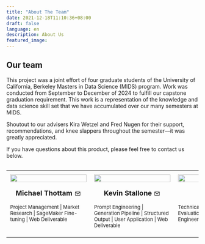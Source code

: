 ```yaml
---
title: "About The Team"
date: 2021-12-18T11:10:36+08:00
draft: false
language: en
description: About Us
featured_image:
---
```


## Our team

This project was a joint effort of four graduate students of the University of California, Berkeley Masters in Data Science (MIDS) program. Work was conducted from September to December of 2024 to fulfill our capstone graduation requirement. This work is a representation of the knowledge and data science skill set that we have accumulated over our many semesters at MIDS.

Shoutout to our advisers Kira Wetzel and Fred Nugen for their support, recommendations, and knee slappers throughout the semester––it was greatly appreciated. 

If you have questions about this product, please feel free to contact us below. 


<div style="display: flex; justify-content: center;">
<table style="border-collapse: collapse; width: 100%; max-width: 800px;">
  <tr>
    <td style="width: 25%; padding: 10px; vertical-align: top;">
      <img src="/images/team_photos/michael.png" style="width: 100%; height: auto; max-width: 200px;">
      <p style="text-align: center; font-weight: bold; font-size: 18px">Michael Thottam
        <a href="mailto:michaelthottam@gmail.com" style="text-decoration: none; display: inline-block; vertical-align: middle;">
          <svg viewBox="0 0 24 24" fill="none" xmlns="http://www.w3.org/2000/svg" width="18" height="18" style="vertical-align: middle;">
            <path fill-rule="evenodd" clip-rule="evenodd" d="M3.75 5.25L3 6V18L3.75 18.75H20.25L21 18V6L20.25 5.25H3.75ZM4.5 7.6955V17.25H19.5V7.69525L11.9999 14.5136L4.5 7.6955ZM18.3099 6.75H5.68986L11.9999 12.4864L18.3099 6.75Z" fill="currentColor"/>
          </svg>
        </a>
      </p>
      <p style="text-align: left; width: 200px; font-size: 13px">Project Management | Market Research | SageMaker Fine-tuning | Web Deliverable</p>
    </td>
    <td style="width: 25%; padding: 10px; vertical-align: top;">
      <img src="/images/team_photos/kevin.jpg" style="width: 100%; height: auto; max-width: 200px;">
      <p style="text-align: center; font-weight: bold; font-size: 18px">Kevin Stallone
        <a href="mailto:contact@kevin.stallone.cc" style="text-decoration: none; display: inline-block; vertical-align: middle;">
          <svg viewBox="0 0 24 24" fill="none" xmlns="http://www.w3.org/2000/svg" width="18" height="18" style="vertical-align: middle;">
            <path fill-rule="evenodd" clip-rule="evenodd" d="M3.75 5.25L3 6V18L3.75 18.75H20.25L21 18V6L20.25 5.25H3.75ZM4.5 7.6955V17.25H19.5V7.69525L11.9999 14.5136L4.5 7.6955ZM18.3099 6.75H5.68986L11.9999 12.4864L18.3099 6.75Z" fill="currentColor"/>
          </svg>
        </a>
      </p>
      <p style="text-align: left; width: 200px; font-size: 13px">Prompt Engineering | Generation Pipeline | Structured Output | User Application | Web Deliverable</p>
    </td>
    <td style="width: 25%; padding: 10px; vertical-align: top;">
      <img src="/images/team_photos/chi.jpg" style="width: 100%; height: auto; max-width: 200px;">
      <p style="text-align: center; font-weight: bold; font-size: 18px">Chi So
        <a href="mailto:chihso@berkeley.edu" style="text-decoration: none; display: inline-block; vertical-align: middle;">
          <svg viewBox="0 0 24 24" fill="none" xmlns="http://www.w3.org/2000/svg" width="18" height="18" style="vertical-align: middle;">
            <path fill-rule="evenodd" clip-rule="evenodd" d="M3.75 5.25L3 6V18L3.75 18.75H20.25L21 18V6L20.25 5.25H3.75ZM4.5 7.6955V17.25H19.5V7.69525L11.9999 14.5136L4.5 7.6955ZM18.3099 6.75H5.68986L11.9999 12.4864L18.3099 6.75Z" fill="currentColor"/>
          </svg>
        </a>
      </p>
      <p style="text-align: left; width: 200px; font-size: 13px">Technical Project Management | Evaluation Pipeline | AWS Engineering</p>
    </td>
    <td style="width: 25%; padding: 10px; vertical-align: top;">
      <img src="/images/team_photos/edward.png" style="width: 100%; height: auto; max-width: 200px;">
      <p style="text-align: center; font-weight: bold; font-size: 18px">Edward Shin
        <a href="mailto:eshin1@berkeley.edu" style="text-decoration: none; display: inline-block; vertical-align: middle;">
          <svg viewBox="0 0 24 24" fill="none" xmlns="http://www.w3.org/2000/svg" width="18" height="18" style="vertical-align: middle;">
            <path fill-rule="evenodd" clip-rule="evenodd" d="M3.75 5.25L3 6V18L3.75 18.75H20.25L21 18V6L20.25 5.25H3.75ZM4.5 7.6955V17.25H19.5V7.69525L11.9999 14.5136L4.5 7.6955ZM18.3099 6.75H5.68986L11.9999 12.4864L18.3099 6.75Z" fill="currentColor"/>
          </svg>
        </a>
      </p>
      <p style="text-align: left; width: 200px; font-size: 13px">Prompt Engineering | Data Generation | Front-end Ideation | AWS Engineering</p>
    </td>
  </tr>
</table>
</div>